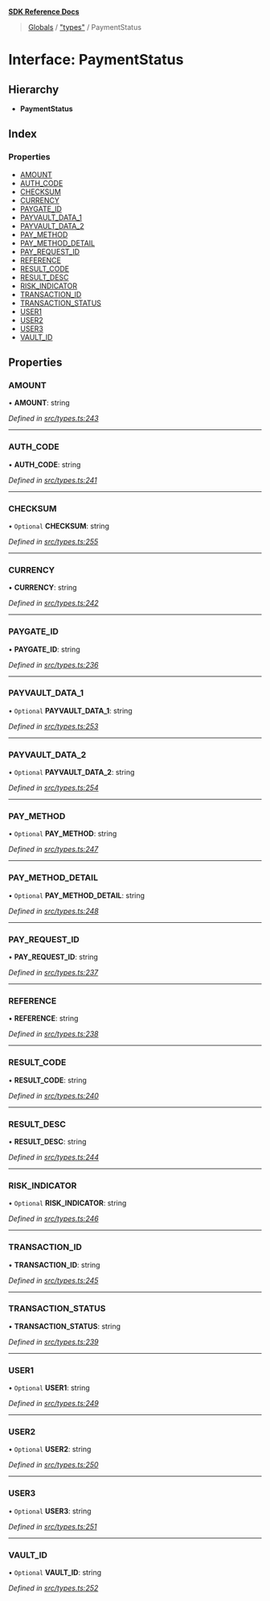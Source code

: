 **[SDK Reference Docs](../README.md)**

> [Globals](../README.md) / ["types"](../modules/_types_.md) / PaymentStatus

# Interface: PaymentStatus

## Hierarchy

- **PaymentStatus**

## Index

### Properties

- [AMOUNT](_types_.paymentstatus.md#amount)
- [AUTH_CODE](_types_.paymentstatus.md#auth_code)
- [CHECKSUM](_types_.paymentstatus.md#checksum)
- [CURRENCY](_types_.paymentstatus.md#currency)
- [PAYGATE_ID](_types_.paymentstatus.md#paygate_id)
- [PAYVAULT_DATA_1](_types_.paymentstatus.md#payvault_data_1)
- [PAYVAULT_DATA_2](_types_.paymentstatus.md#payvault_data_2)
- [PAY_METHOD](_types_.paymentstatus.md#pay_method)
- [PAY_METHOD_DETAIL](_types_.paymentstatus.md#pay_method_detail)
- [PAY_REQUEST_ID](_types_.paymentstatus.md#pay_request_id)
- [REFERENCE](_types_.paymentstatus.md#reference)
- [RESULT_CODE](_types_.paymentstatus.md#result_code)
- [RESULT_DESC](_types_.paymentstatus.md#result_desc)
- [RISK_INDICATOR](_types_.paymentstatus.md#risk_indicator)
- [TRANSACTION_ID](_types_.paymentstatus.md#transaction_id)
- [TRANSACTION_STATUS](_types_.paymentstatus.md#transaction_status)
- [USER1](_types_.paymentstatus.md#user1)
- [USER2](_types_.paymentstatus.md#user2)
- [USER3](_types_.paymentstatus.md#user3)
- [VAULT_ID](_types_.paymentstatus.md#vault_id)

## Properties

### AMOUNT

• **AMOUNT**: string

_Defined in [src/types.ts:243](https://github.com/distributhor/paygate-sdk/blob/836401c/src/types.ts#L243)_

---

### AUTH_CODE

• **AUTH_CODE**: string

_Defined in [src/types.ts:241](https://github.com/distributhor/paygate-sdk/blob/836401c/src/types.ts#L241)_

---

### CHECKSUM

• `Optional` **CHECKSUM**: string

_Defined in [src/types.ts:255](https://github.com/distributhor/paygate-sdk/blob/836401c/src/types.ts#L255)_

---

### CURRENCY

• **CURRENCY**: string

_Defined in [src/types.ts:242](https://github.com/distributhor/paygate-sdk/blob/836401c/src/types.ts#L242)_

---

### PAYGATE_ID

• **PAYGATE_ID**: string

_Defined in [src/types.ts:236](https://github.com/distributhor/paygate-sdk/blob/836401c/src/types.ts#L236)_

---

### PAYVAULT_DATA_1

• `Optional` **PAYVAULT_DATA_1**: string

_Defined in [src/types.ts:253](https://github.com/distributhor/paygate-sdk/blob/836401c/src/types.ts#L253)_

---

### PAYVAULT_DATA_2

• `Optional` **PAYVAULT_DATA_2**: string

_Defined in [src/types.ts:254](https://github.com/distributhor/paygate-sdk/blob/836401c/src/types.ts#L254)_

---

### PAY_METHOD

• `Optional` **PAY_METHOD**: string

_Defined in [src/types.ts:247](https://github.com/distributhor/paygate-sdk/blob/836401c/src/types.ts#L247)_

---

### PAY_METHOD_DETAIL

• `Optional` **PAY_METHOD_DETAIL**: string

_Defined in [src/types.ts:248](https://github.com/distributhor/paygate-sdk/blob/836401c/src/types.ts#L248)_

---

### PAY_REQUEST_ID

• **PAY_REQUEST_ID**: string

_Defined in [src/types.ts:237](https://github.com/distributhor/paygate-sdk/blob/836401c/src/types.ts#L237)_

---

### REFERENCE

• **REFERENCE**: string

_Defined in [src/types.ts:238](https://github.com/distributhor/paygate-sdk/blob/836401c/src/types.ts#L238)_

---

### RESULT_CODE

• **RESULT_CODE**: string

_Defined in [src/types.ts:240](https://github.com/distributhor/paygate-sdk/blob/836401c/src/types.ts#L240)_

---

### RESULT_DESC

• **RESULT_DESC**: string

_Defined in [src/types.ts:244](https://github.com/distributhor/paygate-sdk/blob/836401c/src/types.ts#L244)_

---

### RISK_INDICATOR

• `Optional` **RISK_INDICATOR**: string

_Defined in [src/types.ts:246](https://github.com/distributhor/paygate-sdk/blob/836401c/src/types.ts#L246)_

---

### TRANSACTION_ID

• **TRANSACTION_ID**: string

_Defined in [src/types.ts:245](https://github.com/distributhor/paygate-sdk/blob/836401c/src/types.ts#L245)_

---

### TRANSACTION_STATUS

• **TRANSACTION_STATUS**: string

_Defined in [src/types.ts:239](https://github.com/distributhor/paygate-sdk/blob/836401c/src/types.ts#L239)_

---

### USER1

• `Optional` **USER1**: string

_Defined in [src/types.ts:249](https://github.com/distributhor/paygate-sdk/blob/836401c/src/types.ts#L249)_

---

### USER2

• `Optional` **USER2**: string

_Defined in [src/types.ts:250](https://github.com/distributhor/paygate-sdk/blob/836401c/src/types.ts#L250)_

---

### USER3

• `Optional` **USER3**: string

_Defined in [src/types.ts:251](https://github.com/distributhor/paygate-sdk/blob/836401c/src/types.ts#L251)_

---

### VAULT_ID

• `Optional` **VAULT_ID**: string

_Defined in [src/types.ts:252](https://github.com/distributhor/paygate-sdk/blob/836401c/src/types.ts#L252)_
